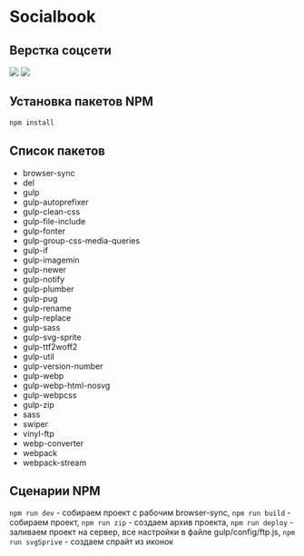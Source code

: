 # Socialbook
 <h2> Верстка соцсети</h2>
<img src="https://img.shields.io/github/languages/code-size/Dmitriy-Rassol/SocialBook">
<img src="https://badges.frapsoft.com/os/v1/open-source.svg?v=103" >


## Установка пакетов NPM
```js
npm install
```

## Список пакетов

- browser-sync
-	del
-	gulp
-	gulp-autoprefixer
-	gulp-clean-css
-	gulp-file-include
-	gulp-fonter
-	gulp-group-css-media-queries
-	gulp-if
-	gulp-imagemin
-	gulp-newer
-	gulp-notify
-	gulp-plumber
-	gulp-pug
-	gulp-rename
-	gulp-replace
-	gulp-sass
-	gulp-svg-sprite
-	gulp-ttf2woff2
-	gulp-util
-	gulp-version-number
-	gulp-webp
-	gulp-webp-html-nosvg
-	gulp-webpcss
-	gulp-zip
-	sass
-	swiper
-	vinyl-ftp
-	webp-converter
-	webpack
-	webpack-stream

## Сценарии NPM
  ```npm run dev``` - собираем проект с рабочим browser-sync, 
		```npm run build``` - собираем проект,
		```npm run zip``` - создаем архив проекта,
	 ```npm run deploy``` - заливаем проект на сервер, все настройки в файле gulp/config/ftp.js,
		```npm run svgSprive``` - создаем спрайт из иконок


